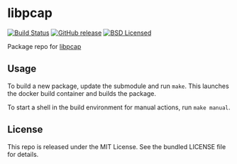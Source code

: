 libpcap
==========

[![Build Status](https://img.shields.io/circleci/project/amylum/libpcap/master.svg)](https://circleci.com/gh/amylum/libpcap)
[![GitHub release](https://img.shields.io/github/release/amylum/libpcap.svg)](https://github.com/amylum/libpcap/releases)
[![BSD Licensed](http://img.shields.io/badge/license-BSD-green.svg)](https://tldrlegal.com/license/bsd-3-clause-license-(revised))

Package repo for [libpcap](http://www.tcpdump.org/)

## Usage

To build a new package, update the submodule and run `make`. This launches the docker build container and builds the package.

To start a shell in the build environment for manual actions, run `make manual`.

## License

This repo is released under the MIT License. See the bundled LICENSE file for details.

